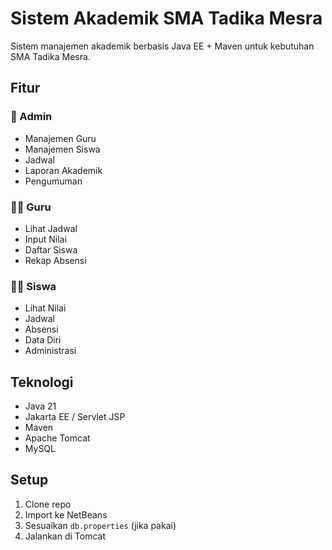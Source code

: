 # Sistem Akademik SMA Tadika Mesra

Sistem manajemen akademik berbasis Java EE + Maven untuk kebutuhan SMA Tadika Mesra.

## Fitur

### 👤 Admin
- Manajemen Guru
- Manajemen Siswa
- Jadwal
- Laporan Akademik
- Pengumuman

### 👨‍🏫 Guru
- Lihat Jadwal
- Input Nilai
- Daftar Siswa
- Rekap Absensi

### 👩‍🎓 Siswa
- Lihat Nilai
- Jadwal
- Absensi
- Data Diri
- Administrasi

## Teknologi
- Java 21
- Jakarta EE / Servlet JSP
- Maven
- Apache Tomcat
- MySQL

## Setup
1. Clone repo
2. Import ke NetBeans
3. Sesuaikan `db.properties` (jika pakai)
4. Jalankan di Tomcat

